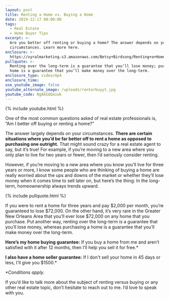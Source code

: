 ```yaml
---
layout: post
title: Renting a Home vs. Buying a Home
date: 2019-12-17 00:00:00
tags:
  - Real Estate
  - Home Buyer Tips
excerpt: >-
  Are you better off renting or buying a home? The answer depends on your
  circumstances. Learn more here.
enclosure: >-
  https://vyralmarketing.s3.amazonaws.com/Betsy+Birdsong/Renting+a+Home+vs.+Buying+a+Home.mp4
pullquote: >-
  Renting over the long-term is a guarantee that you’ll lose money; purchasing a
  home is a guarantee that you’ll make money over the long-term.
enclosure_type: video/mp4
enclosure_time:
use_youtube_image: false
youtube_alternate_image: /uploads/rentorbuyyt.jpg
youtube_code: Ng8AIQQaiwk
---
```


{% include youtube.html %}

One of the most common questions asked of real estate professionals is, “Am I better off buying or renting a home?”

The answer largely depends on your circumstances. **There are certain situations where you’d be far better off to rent a home as opposed to purchasing one outright.** That might sound crazy for a real estate agent to say, but it’s true\! For example, if you’re moving to a new area where you only plan to live for two years or fewer, then I’d seriously consider renting.&nbsp;

However, if you’re moving to a new area where you know you’ll live for three years or more, I know some people who are thinking of buying a home are really worried about the ups and downs of the market or whether they’ll lose money when it comes time to sell later on, but here’s the thing: In the long-term, homeownership always trends upward.

{% include pullquote.html %}

If you were to rent a home for three years and pay $2,000 per month, you’re guaranteed to lose $72,000. On the other hand, it’s very rare in the Greater New Orleans Area that you’ll ever lose $72,000 on any home that you purchase. Put another way, renting over the long-term is a guarantee that you’ll lose money, whereas purchasing a home is a guarantee that you’ll make money over the long-term.&nbsp;

**Here’s my home buying guarantee:** If you buy a home from me and aren’t satisfied with it after 12 months, then I’ll help you sell it for free.\*

**I also have a home seller guarantee:** If I don't sell your home in 45 days or less, I'll give you $1500.\*

*\*Conditions apply.*

If you’d like to talk more about the subject of renting versus buying or any other real estate topic, don’t hesitate to reach out to me. I’d love to speak with you.